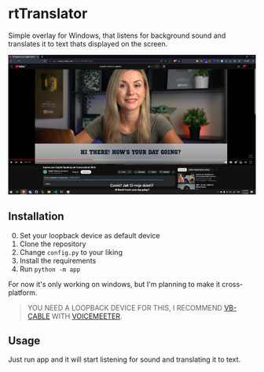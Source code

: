 # rtTranslator

Simple overlay for Windows, that listens for background sound and translates it to text thats displayed on the screen.

![](images/screenshot.png)

## Installation

0. Set your loopback device as default device
1. Clone the repository
2. Change `config.py` to your liking
3. Install the requirements
4. Run `python -m app`

For now it's only working on windows, but I'm planning to make it cross-platform.
> YOU NEED A LOOPBACK DEVICE FOR THIS, I RECOMMEND [VB-CABLE](https://vb-audio.com/Cable/) WITH [VOICEMEETER](https://vb-audio.com/Voicemeeter/index.htm).

## Usage

Just run app and it will start listening for sound and translating it to text.